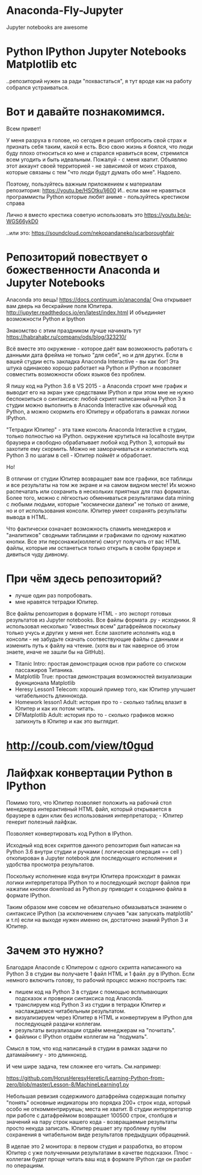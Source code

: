 # Anaconda-Fly-Jupyter
Jupyter notebooks are awesome

# Python IPython Jupyter Notebooks Matplotlib etc
..репозиторий нужен за ради "похвастаться", я тут вроде как на работу собрался устраиваться.

# Вот и давайте познакомимся.

Всем привет! 

У меня разруха в голове, но сегодня я решил отбросить свой страх и признать себя таким, какой я есть. Всю свою жизнь я боялся, что люди буду плохо относиться ко мне и старался нравиться всем, стремился всем угодить и быть идеальным. Пожалуй - с меня хватит. Объявляю этот аккаунт своей территорией - не зависимой от моих страхов, которые связаны с тем "что люди будут думать обо мне". Надоело.  

Поэтому, пользуйтесь важным приложением к материалам репозитория: https://youtu.be/HSOtku1j600
И.. если вам не нравяться программисты Python которые любят аниме - пользуйтесь крестиком справа 

Лично я вместо крестика советую использовать это https://youtu.be/u-WGS66ykD0

..или это: https://soundcloud.com/nekopandaneko/scarboroughfair

# Репозиторий повествует о божественности Anaconda и Jupyter Notebooks 

Anaconda это вещь! https://docs.continuum.io/anaconda/
Она открывает вам дверь на бескрайние поля Юпитера.
http://jupyter.readthedocs.io/en/latest/index.html
И объединяет возможности Python и Ipython 

Знакомство с этим праздником лучше начинать тут
https://habrahabr.ru/company/ods/blog/323210/

Всё вместе это окружение - которое даёт вам возможность работать с данными дата фрейма не только "для себя", но и для других. Если в вашей студии есть закладка Anaconda Interactive - вы как бог! Эта штука одинаково хорошо работает на Python и IPython и позволяет совместить возможности обоих языков без проблем. 

Я пишу код на Python 3.6 в VS 2015 - а Anaconda строит мне график и выводит его на экран уже средствами IPython и при этом мне не нужно беспокоиться о синтаксисе: любой скрипт написанный на Python 3 в студии можно выполнить в Anaconda Interactive как обычный код Python, а можно скормить его Юпитеру и обработать в рамках логики IPython.  

"Тетрадки Юпитер" - эта таже консоль Anaconda Interactive в студии, только полностью на IPython. окружение крутиться на localhoste внутри браузера и свободно обрабатывает любой код Python 3, который вы захотите ему скормить. Можно не заморачиваться и копипастить код Python 3 по шагам в cell - Юпитер поймёт и обработает.

Но! 

В отличии от студии Юпитер возвращает вам все графики, все таблицы и все результаты на том же экране и на самом видном месте! Их можно распечатать или сохранить в нескольких приятных для глаз форматах. Более того, можно с лёгкостью обмениваться результатами data mining с любыми людьми, которые "космически далеки" не только от аниме, но и от использования консоли. Юпитер умеет сохранять результаты вывода в HTML. 

Что фактически означает возможность спамить менеджеров и "аналитиков" сводными таблицами и графиками по одному нажатию кнопки. Все эти персонажи(коллеги) смогут получать от вас HTML файлы, которые им останеться только открыть в своём браузере и дивиться чуду дивному.

# При чём здесь репозиторий?  
- лучше один раз попробовать.
- мне нравятся тетрадки Юпитер.

Все файлы репозитория в формате HTML - это экспорт готовых результатов из Jupyter notebooks. Все файлы формата .py - исходники. Я использовал несколько "известных всем" датафреймов поскольку только учусь и других у меня нет. Если захотите исполнять код в консоли - не забудьте скачать соотвествующие файлы с данными и изменить путь к файлу на чтение. (хотя вы и так наверное об этом знаете, иначе не зашли бы на GitHub).

- Titanic Intro: проcтая демонстрация основ при работе со списком пассажиров Титаника.
- Matplotlib True: простая демонстрация возможностей визуализации фукнционала Matplotlib
- Heresy Lesson1 Telecom: хороший пример того, как Юпитер улучшает читабельность длиннокода.
- Homework lesson1 Adult: история про то - сколько таблиц влазит в Юпитер и как их потом читать.
- DFMatplotlib Adult: история про то - сколько графиков можно запихнуть в Юпитер и как это выглядит.

# http://coub.com/view/t0gud

# Лайфхак конвертации Python в IPython

Помимо того, что Юпитер позволяет положить на рабочий стол менеджера интерактивный HTML файл, который открывается в браузере в один клик без использования интерпретатора; - Юпитер генерит полезный лайфхак. 

Позволяет конвертировать код Python в IPython.

Исходный код всех скриптов данного репозитория был написан на Python 3.6 внутри студии и ручками ( логическая операция == cell ) откопирован в Jupyter notebook для последующего исполнения и удобства просмотра результатов. 

Поскольку исполнение кода внутри Юпитера происходит в рамках логики интерпретатора IPython то и последующий экспорт файлов при нажатии кнопки download as Python.py приводит к созданию файла в формате IPython. 

Таким образом мне совсем не обязательно обмазываться знанием о синтаксисе IPython (за исключением случаев "как запускать matplotlib" и т.п) если на выходе нужен именно он, достаточно знаний Python 3 и Юпитер.

# Зачем это нужно?

Благодаря Anaconde с Юпитером с одного скрипта написанного на Python 3 в студии вы получаете 1 файл HTML и 1 файл .py в IPython. Если немного включить голову, то рабочий процесс можно построить так:

- пишем код на Python 3 в студии с помощью всплывающих подсказок и проверки синтаксиса под Anaconda.
- транслируем код Python 3 из студии в тетрадки Юпитер и наслаждаемся читабельным результатом.  
- визуализируем через Юпитер в HTML и конвертируем в IPython для последующей раздачи коллегам.
- результаты визуализации отдаём менеджерам на "почитать".
- файлики с IPython отдаём коллегам на "подумать".

Смысл в том, что код написаный в студии в рамках задачи по датамайнингу - это длиннокод.

И чем шире задача, тем сложнее его читать. См.например: 

https://github.com/HorusHeresyHeretic/Learning-Python-from-zero/blob/master/Lesson-8/MachineLearning1.py

Небольшая ревизия содержимого датафрейма содержащая попытку "понять" основные индикаторы это порядка 200+ строк кода, который особо не откомментрируешь; места не хватит. В студии интерпретатор при работе с датафреймом возвращает 100500 строк, столбцов и значений на пару строк нашего кода - возвращаемые результаты просто некуда записать. Юпитер решает эту проблему путём сохранения в читабельном виде результатов предыдущих обращений.

В иделае это 2 монитора: в первом студия и разработка, во втором Юпитер с уже полученными результатами в качетве подсказки. Плюс - коллегам будет проще читать ваш код в формате IPython где он разбит по операциям.
